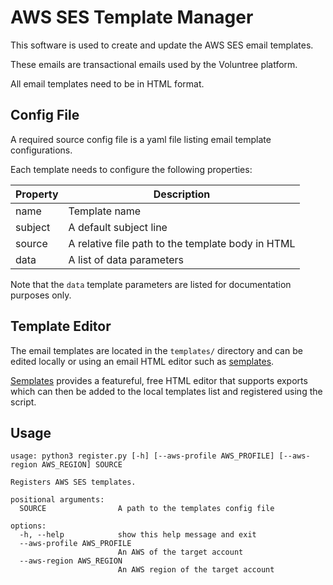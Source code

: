 # AWS SES Template Manager

This software is used to create and update the AWS SES email templates. 

These emails are transactional emails used by the Voluntree platform.

All email templates need to be in HTML format.

## Config File

A required source config file is a yaml file listing email template configurations. 

Each template needs to configure the following properties:


| Property | Description                                       | 
|----------|---------------------------------------------------|
| name     | Template name                                     | 
| subject  | A default subject line                            |
| source   | A relative file path to the template body in HTML |
| data     | A list of data parameters                         |

Note that the `data` template parameters are listed for documentation purposes only.

## Template Editor

The email templates are located in the `templates/` directory and can be edited locally 
or using an email HTML editor such as [semplates](app.semplates.io). 

[Semplates](app.semplates.io) provides a featureful, free HTML editor that supports 
exports which can then be added to the local templates list and registered using the script.


## Usage 

```
usage: python3 register.py [-h] [--aws-profile AWS_PROFILE] [--aws-region AWS_REGION] SOURCE

Registers AWS SES templates.

positional arguments:
  SOURCE                A path to the templates config file

options:
  -h, --help            show this help message and exit
  --aws-profile AWS_PROFILE
                        An AWS of the target account
  --aws-region AWS_REGION
                        An AWS region of the target account

```

